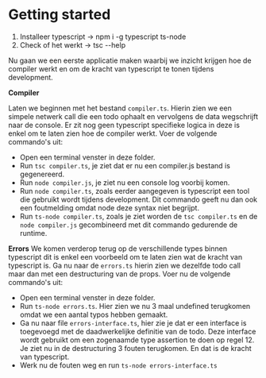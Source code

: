 # Getting started

1. Installeer typescript -> npm i -g typescript ts-node
2. Check of het werkt -> tsc --help

Nu gaan we een eerste applicatie maken waarbij we inzicht krijgen hoe de compiler werkt en om de kracht van typescript te tonen tijdens development.

**Compiler**

Laten we beginnen met het bestand `compiler.ts`. Hierin zien we een simpele netwerk call die een todo ophaalt en vervolgens de data wegschrijft naar de console. Er zit nog geen typescript specifieke logica in deze is enkel om te laten zien hoe de compiler werkt. Voer de volgende commando's uit:

- Open een terminal venster in deze folder.
- Run `tsc compiler.ts`, je ziet dat er nu een compiler.js bestand is gegenereerd.
- Run `node compiler.js`, je ziet nu een console log voorbij komen.
- Run `node compiler.ts`, zoals eerder aangegeven is typescript een tool die gebruikt wordt tijdens development. Dit commando geeft nu dan ook een foutmelding omdat node deze syntax niet begrijpt.
- Run `ts-node compiler.ts`, zoals je ziet worden de `tsc compiler.ts` en de `node compiler.js` gecombineerd met dit commando gedurende de runtime.

**Errors**
We komen verderop terug op de verschillende types binnen typescript dit is enkel een voorbeeld om te laten zien wat de kracht van typescript is. Ga nu naar de `errors.ts` hierin zien we dezelfde todo call maar dan met een destructuring van de props. Voer nu de volgende commando's uit:

- Open een terminal venster in deze folder.
- Run `ts-node errors.ts`. Hier zien we nu 3 maal undefined terugkomen omdat we een aantal typos hebben gemaakt.
- Ga nu naar file `errors-interface.ts`, hier zie je dat er een interface is toegevoegd met de daadwerkelijke definitie van de todo. Deze interface wordt gebruikt om een zogenaamde type assertion te doen op regel 12. Je ziet nu in de destructuring 3 fouten terugkomen. En dat is de kracht van typescript.
- Werk nu de fouten weg en run `ts-node errors-interface.ts`
